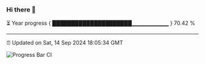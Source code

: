 ### Hi there 👋

⏳ Year progress { █████████████████████▁▁▁▁▁▁▁▁▁ } 70.42 %

---

⏰ Updated on Sat, 14 Sep 2024 18:05:34 GMT

![Progress Bar CI](https://github.com/liununu/liununu/workflows/Progress%20Bar%20CI/badge.svg)
